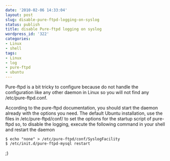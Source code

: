 ```yaml
---
date: '2010-02-06 14:33:04'
layout: post
slug: disable-pure-ftpd-logging-on-syslog
status: publish
title: disable Pure-ftpd logging on syslog
wordpress_id: '322'
categories:
- Linux
- shell
tags:
- Linux
- log
- pure-ftpd
- ubuntu
---
```


Pure-ftpd is a bit tricky to configure because do not handle the configuration like any other daemon in Linux so you will not find any /etc/pure-ftpd.conf.

According to the pure-ftpd documentation, you should start the daemon already with the options you need. The default Ubuntu installation, use the files in /etc/pure-ftpd/conf/ to set the options for the startup script of pure-ftpd so, to disable the logging, execute the following command in your shell and restart the daemon
```
$ echo "none" > /etc/pure-ftpd/conf/SyslogFacility
$ /etc/init.d/pure-ftpd-mysql restart
```

;)
